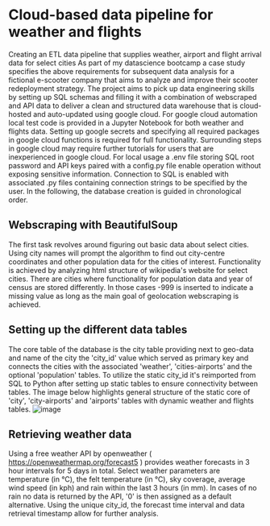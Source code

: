 # Cloud-based data pipeline for weather and flights
Creating an ETL data pipeline that supplies weather, airport and flight arrival data for select cities
As part of my datascience bootcamp a case study specifies the above requirements for subsequent data analysis for a fictional e-scooter company that aims to analyze and improve their scooter redeployment strategy. The project aims to pick up data engineering skills by setting up SQL schemas and filling it with a combination of webscraped and API data to deliver a clean and structured data warehouse that is cloud-hosted and auto-updated using google cloud. 
For google cloud automation local test code is provided in a Jupyter Notebook for both weather and flights data. Setting up google secrets and specifying all required packages in google cloud functions is required for full functionality. Surrounding steps in google cloud may require further tutorials for users that are inexperienced in google cloud. 
For local usage a .env file storing SQL root password and API keys paired with a config.py file enable operation without exposing sensitive information. Connection to SQL is enabled with associated .py files containing connection strings to be specified by the user.
In the following, the database creation is guided in chronological order. 

## Webscraping with BeautifulSoup
The first task revolves around figuring out basic data about select cities. Using city names will prompt the algorithm to find out city-centre coordinates and other population data for the cities of interest. Functionality is achieved by analyzing html structure of wikipedia's website for select cities. There are cities where functionality for population data and year of census are stored differently. In those cases -999 is inserted to indicate a missing value as long as the main goal of geolocation webscraping is achieved. 

## Setting up the different data tables
The core table of the database is the city table providing next to geo-data and name of the city the 'city_id' value which served as primary key and connects the cities with the associated 'weather', 'cities-airports' and the optional 'population' tables. To utilize the static city_id it's reimported from SQL to Python after setting up static tables to ensure connectivity between tables. The image below highlights general structure of the static core of 'city', 'city-airports' and 'airports' tables with dynamic weather and flights tables.
![image](https://github.com/user-attachments/assets/a21ae1d5-9fb5-42a5-9c06-823f5455d26b)

## Retrieving weather data
Using a free weather API by openweather ( https://openweathermap.org/forecast5 ) provides weather forecasts in 3 hour intervals for 5 days in total. Select weather parameters are temperature (in °C), the felt temperature (in °C), sky coverage, average wind speed (in kph) and rain within the last 3 hours (in mm). In cases of no rain no data is returned by the API, '0' is then assigned as a default alternative. Using the unique city_id, the forecast time interval and data retrieval timestamp allow for further analysis.


